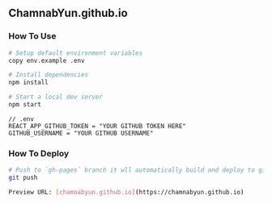﻿## ChamnabYun.github.io
 

### How To Use 

```bash
# Setup default environment variables
copy env.example .env

# Install dependencies
npm install

# Start a local dev server
npm start
```

```env
// .env
REACT_APP_GITHUB_TOKEN = "YOUR GITHUB TOKEN HERE"
GITHUB_USERNAME = "YOUR GITHUB USERNAME"
```

### How To Deploy

```bash
# Push to `gh-pages` branch it wll automatically build and deploy to github page
git push

Preview URL: [chamnabyun.github.io](https://chamnabyun.github.io)
```